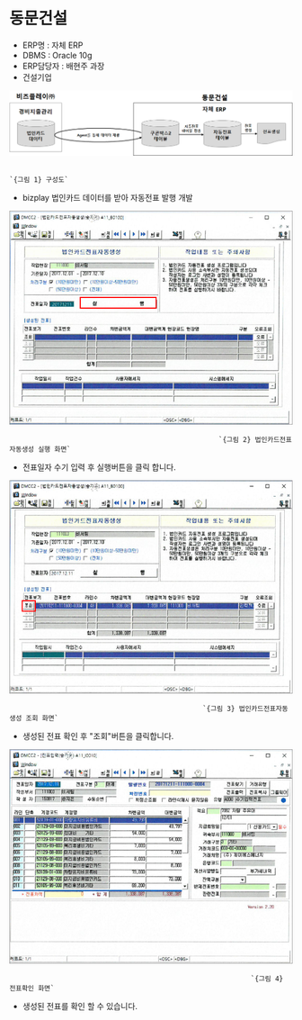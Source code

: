 # 동문건설

 - ERP명 : 자체 ERP  
 - DBMS : Oracle 10g  
 - ERP담당자 : 배현주 과장  
 - 건설기업

![](../../../.gitbook/assets/image%20%2884%29.png)

                                                                       `{그림 1} 구성도`

 - bizplay 법인카드 데이터를 받아 자동전표 발행 개발

![](../../../.gitbook/assets/image%20%28121%29.png)

                                                        `{그림 2} 법인카드전표자동생성 실행 화면`

 - 전표일자 수기 입력 후 실행버튼을 클릭 합니다.

![](../../../.gitbook/assets/image%20%2864%29.png)

                                                    `{그림 3} 법인카드전표자동생성 조회 화면`

 - 생성된 전표 확인 후 "조회"버튼을 클릭합니다.

![](../../../.gitbook/assets/image%20%28183%29.png)

                                                                `{그림 4} 전표확인 화면`

 - 생성된 전표를 확인 할 수 있습니다.


